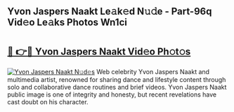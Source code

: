 ## Yvon Jaspers Naakt Le𝚊k𝚎d N𝚞𝚍e - Part-96q Vid𝚎o Le𝚊ks Photos Wn1ci

# <h2><a href="http://fb79b7x.evod.top/?m=Yvon+Jaspers+Naakt">🔗 👉🔴 Yvon Jaspers Naakt Vid𝚎o Ph𝚘t𝚘s</a></h2>

[![Yvon Jaspers Naakt N𝚞d𝚎s](https://i.imgur.com/8V9OHl7.gif)](http://fb79b7x.evod.top/?m=Yvon+Jaspers+Naakt)
Web celebrity Yvon Jaspers Naakt and multimedia artist, renowned for sharing dance and lifestyle content through solo and collaborative dance routines and brief videos. Yvon Jaspers Naakt public image is one of integrity and honesty, but recent revelations have cast doubt on his character. 
